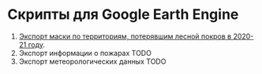 # Скрипты для Google Earth Engine
1. [Экспорт маски по территориям, потерявшим лесной покров в 2020-21 году](https://code.earthengine.google.com/3d030fca178c2bb34c6a034ee5a80fde?noload=true).
2. Экспорт информации о пожарах TODO
3. Экспорт метеорологических данных TODO